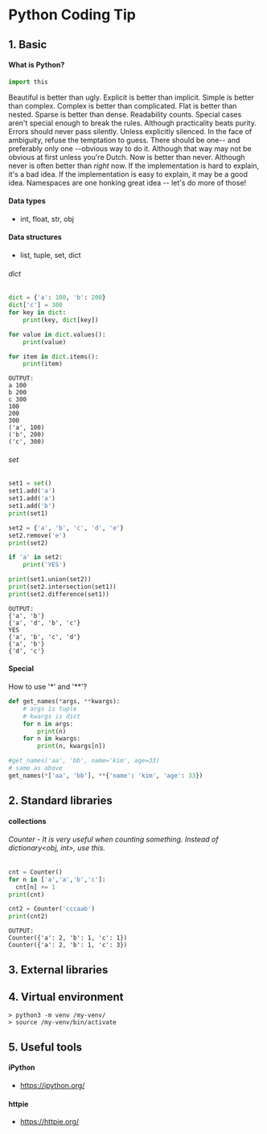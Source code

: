 # Python Coding Tip

## 1. Basic

#### What is Python?
```python
import this
```
Beautiful is better than ugly.
Explicit is better than implicit.
Simple is better than complex.
Complex is better than complicated.
Flat is better than nested.
Sparse is better than dense.
Readability counts.
Special cases aren't special enough to break the rules.
Although practicality beats purity.
Errors should never pass silently.
Unless explicitly silenced.
In the face of ambiguity, refuse the temptation to guess.
There should be one-- and preferably only one --obvious way to do it.
Although that way may not be obvious at first unless you're Dutch.
Now is better than never.
Although never is often better than *right* now.
If the implementation is hard to explain, it's a bad idea.
If the implementation is easy to explain, it may be a good idea.
Namespaces are one honking great idea -- let's do more of those!

#### Data types
- int, float, str, obj

#### Data structures
- list, tuple, set, dict
###### dict
```python
dict = {'a': 100, 'b': 200}
dict['c'] = 300
for key in dict:
    print(key, dict[key])

for value in dict.values():
    print(value)

for item in dict.items():
    print(item)
```
```
OUTPUT:
a 100
b 200
c 300
100
200
300
('a', 100)
('b', 200)
('c', 300)
```
###### set
```python
set1 = set()
set1.add('a')
set1.add('a')
set1.add('b')
print(set1)

set2 = {'a', 'b', 'c', 'd', 'e'}
set2.remove('e')
print(set2)

if 'a' in set2:
    print('YES')

print(set1.union(set2))
print(set2.intersection(set1))
print(set2.difference(set1))
```
```
OUTPUT:
{'a', 'b'}
{'a', 'd', 'b', 'c'}
YES
{'a', 'b', 'c', 'd'}
{'a', 'b'}
{'d', 'c'}
```
#### Special
How to use '*' and '**'?
```python
def get_names(*args, **kwargs):
    # args is tuple
    # kwargs is dict
    for n in args:
        print(n)
    for n in kwargs:
        print(n, kwargs[n])

#get_names('aa', 'bb', name='kim', age=33)
# same as above
get_names(*['aa', 'bb'], **{'name': 'kim', 'age': 33})
```

## 2. Standard libraries
#### collections
###### Counter - It is very useful when counting something. Instead of dictionary<obj, int>, use this.
```python
cnt = Counter()
for n in ['a','a','b','c']:
  cnt[n] += 1
print(cnt)

cnt2 = Counter('cccaab')
print(cnt2)
```
```
OUTPUT:
Counter({'a': 2, 'b': 1, 'c': 1})
Counter({'a': 2, 'b': 1, 'c': 3})
```
## 3. External libraries

## 4. Virtual environment
```
> python3 -m venv /my-venv/
> source /my-venv/bin/activate
```

## 5. Useful tools
#### iPython
- https://ipython.org/
#### httpie
- https://httpie.org/
